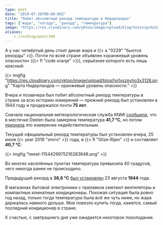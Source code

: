 ```yaml
---
type: post
date: "2019-07-26T00:00:00Z"
title: "Побит абсолютный рекорд температуры в Нидерландах"
tags: ["жара", "погода", "рекорд", "температура"]
image: "https://res.cloudinary.com/yktoo/image/upload/blog/ho1xszpvho3x3128.png"
aliases:
    - /ru/blog/post/349
---
```


А у нас четвёртый день стоит дикая жара и {{< a "0229" "бьются рекорды" >}}. Почти по всей стране объявлен «оранжевый уровень опасности» ({{< fl "code oranje" >}}), серьёзнее которого есть лишь красный:

{{< imgfig "https://res.cloudinary.com/yktoo/image/upload/blog/ho1xszpvho3x3128.png" "Карта Нидерландов — оранжевый уровень опасности." >}}

Вчера и позавчера был побит абсолютный рекорд температуры в стране за всю историю измерений — прежний рекорд был установлен в 1944 году и продержался почти **75 лет**.

<!--more-->

Сначала национальная метеорологическая служба KNMI [сообщила](https://twitter.com/KNMI/status/1154362572138852354), что в местечке Deelen была замеряна температура **41,7 °C**, но потом [признала](https://twitter.com/KNMI/status/1154372338806398976) это измерение недействительным.

Текущий официальный рекорд температуры был установлен вчера, 25 июля {{< year 2019 "этого" >}} года, в {{< fl "Gilze-Rijen" >}} и составляет **40,7 °C**:

{{< imgfig "tweet-1154429975216283648.png" >}}

Во многих населённых пунктах температура превысила 40 градусов, чего никогда ранее не происходило.

Предыдущий рекорд в **38,6 °C** [был установлен](https://www.knmi.nl/over-het-knmi/nieuws/nationaal-hitterecord-na-75-jaar-verbroken) 23 августа **1944** года.

В магазинах бытовой электроники с прилавков сметают вентиляторы и компактные комнатные кондиционеры. Похожая ситуация была ровно год назад, только тогда температура была всё же чуть ниже, но жара держалась намного дольше. Мне повезло купить тогда, кажется, самый последний кондиционер в стране.

К счастью, с завтрашнего дня уже ожидается некоторое похолодание.
